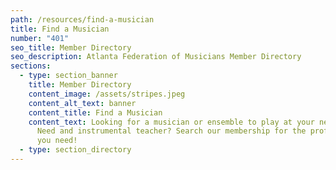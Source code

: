 ```yaml
---
path: /resources/find-a-musician
title: Find a Musician
number: "401"
seo_title: Member Directory
seo_description: Atlanta Federation of Musicians Member Directory
sections:
  - type: section_banner
    title: Member Directory
    content_image: /assets/stripes.jpeg
    content_alt_text: banner
    content_title: Find a Musician
    content_text: Looking for a musician or ensemble to play at your next event?
      Need and instrumental teacher? Search our membership for the professionals
      you need!
  - type: section_directory
---
```

